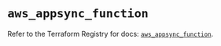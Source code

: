# `aws_appsync_function`

Refer to the Terraform Registry for docs: [`aws_appsync_function`](https://registry.terraform.io/providers/hashicorp/aws/5.51.1/docs/resources/appsync_function).
